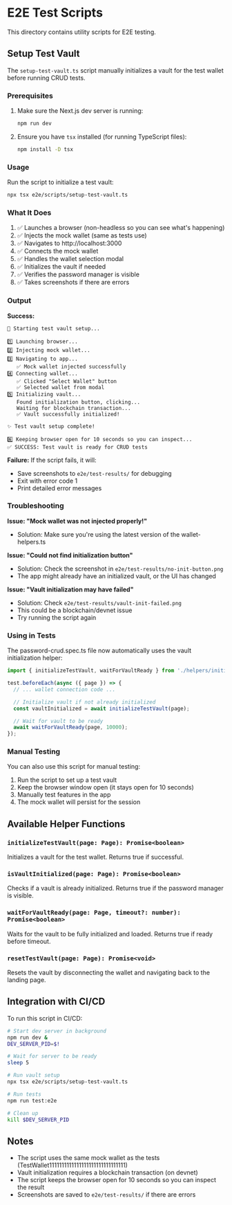 # E2E Test Scripts

This directory contains utility scripts for E2E testing.

## Setup Test Vault

The `setup-test-vault.ts` script manually initializes a vault for the test wallet before running CRUD tests.

### Prerequisites

1. Make sure the Next.js dev server is running:
   ```bash
   npm run dev
   ```

2. Ensure you have `tsx` installed (for running TypeScript files):
   ```bash
   npm install -D tsx
   ```

### Usage

Run the script to initialize a test vault:

```bash
npx tsx e2e/scripts/setup-test-vault.ts
```

### What It Does

1. ✅ Launches a browser (non-headless so you can see what's happening)
2. ✅ Injects the mock wallet (same as tests use)
3. ✅ Navigates to http://localhost:3000
4. ✅ Connects the mock wallet
5. ✅ Handles the wallet selection modal
6. ✅ Initializes the vault if needed
7. ✅ Verifies the password manager is visible
8. ✅ Takes screenshots if there are errors

### Output

**Success:**
```
🚀 Starting test vault setup...

1️⃣ Launching browser...
2️⃣ Injecting mock wallet...
3️⃣ Navigating to app...
   ✅ Mock wallet injected successfully
4️⃣ Connecting wallet...
   ✅ Clicked "Select Wallet" button
   ✅ Selected wallet from modal
5️⃣ Initializing vault...
   Found initialization button, clicking...
   Waiting for blockchain transaction...
   ✅ Vault successfully initialized!

✨ Test vault setup complete!

6️⃣ Keeping browser open for 10 seconds so you can inspect...
✅ SUCCESS: Test vault is ready for CRUD tests
```

**Failure:**
If the script fails, it will:
- Save screenshots to `e2e/test-results/` for debugging
- Exit with error code 1
- Print detailed error messages

### Troubleshooting

**Issue: "Mock wallet was not injected properly!"**
- Solution: Make sure you're using the latest version of the wallet-helpers.ts

**Issue: "Could not find initialization button"**
- Solution: Check the screenshot in `e2e/test-results/no-init-button.png`
- The app might already have an initialized vault, or the UI has changed

**Issue: "Vault initialization may have failed"**
- Solution: Check `e2e/test-results/vault-init-failed.png`
- This could be a blockchain/devnet issue
- Try running the script again

### Using in Tests

The password-crud.spec.ts file now automatically uses the vault initialization helper:

```typescript
import { initializeTestVault, waitForVaultReady } from './helpers/initialize-test-vault';

test.beforeEach(async ({ page }) => {
  // ... wallet connection code ...

  // Initialize vault if not already initialized
  const vaultInitialized = await initializeTestVault(page);

  // Wait for vault to be ready
  await waitForVaultReady(page, 10000);
});
```

### Manual Testing

You can also use this script for manual testing:

1. Run the script to set up a test vault
2. Keep the browser window open (it stays open for 10 seconds)
3. Manually test features in the app
4. The mock wallet will persist for the session

## Available Helper Functions

### `initializeTestVault(page: Page): Promise<boolean>`
Initializes a vault for the test wallet. Returns true if successful.

### `isVaultInitialized(page: Page): Promise<boolean>`
Checks if a vault is already initialized. Returns true if the password manager is visible.

### `waitForVaultReady(page: Page, timeout?: number): Promise<boolean>`
Waits for the vault to be fully initialized and loaded. Returns true if ready before timeout.

### `resetTestVault(page: Page): Promise<void>`
Resets the vault by disconnecting the wallet and navigating back to the landing page.

## Integration with CI/CD

To run this script in CI/CD:

```bash
# Start dev server in background
npm run dev &
DEV_SERVER_PID=$!

# Wait for server to be ready
sleep 5

# Run vault setup
npx tsx e2e/scripts/setup-test-vault.ts

# Run tests
npm run test:e2e

# Clean up
kill $DEV_SERVER_PID
```

## Notes

- The script uses the same mock wallet as the tests (TestWallet1111111111111111111111111111111)
- Vault initialization requires a blockchain transaction (on devnet)
- The script keeps the browser open for 10 seconds so you can inspect the result
- Screenshots are saved to `e2e/test-results/` if there are errors
